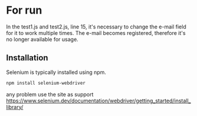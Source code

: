 # For run

In the test1.js and test2.js, line 15, it's necessary to change the e-mail field for it to work multiple times. The e-mail becomes registered, therefore it's no longer available for usage.

## Installation

Selenium is typically installed using npm.

```bash
npm install selenium-webdriver
```

any problem use the site as support 
https://www.selenium.dev/documentation/webdriver/getting_started/install_library/